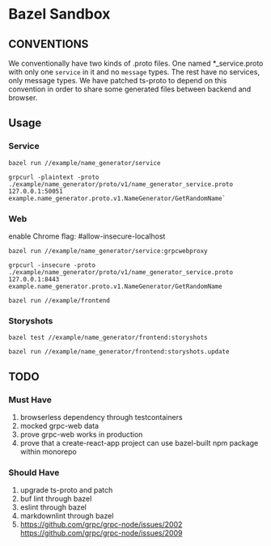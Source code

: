# Bazel Sandbox

## CONVENTIONS

We conventionally have two kinds of .proto files. One named \*\_service.proto with
only one `service` in it and no `message` types. The rest have no services, only
message types. We have patched ts-proto to depend on this convention in order to
share some generated files between backend and browser.

## Usage

### Service

    bazel run //example/name_generator/service

    grpcurl -plaintext -proto ./example/name_generator/proto/v1/name_generator_service.proto 127.0.0.1:50051 example.name_generator.proto.v1.NameGenerator/GetRandomName`

### Web

enable Chrome flag: #allow-insecure-localhost

    bazel run //example/name_generator/service:grpcwebproxy

    grpcurl -insecure -proto ./example/name_generator/proto/v1/name_generator_service.proto 127.0.0.1:8443 example.name_generator.proto.v1.NameGenerator/GetRandomName

    bazel run //example/frontend

### Storyshots

    bazel test //example/name_generator/frontend:storyshots

    bazel run //example/name_generator/frontend:storyshots.update

## TODO

### Must Have

1. browserless dependency through testcontainers
1. mocked grpc-web data
1. prove grpc-web works in production
1. prove that a create-react-app project can use bazel-built npm package within
   monorepo

### Should Have

1. upgrade ts-proto and patch
1. buf lint through bazel
1. eslint through bazel
1. markdownlint through bazel
1. https://github.com/grpc/grpc-node/issues/2002 https://github.com/grpc/grpc-node/issues/2009
